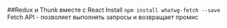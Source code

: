 ##Redux и Thunk вместе c React
Install `npm install whatwg-fetch --save`
Fetch API - позволяет выполнять запросы и возвращает промис 
